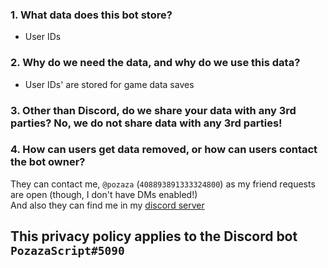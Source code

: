 ### 1. What data does this bot store?
- User IDs

### 2. Why do we need the data, and why do we use this data?
- User IDs' are stored for game data saves

### 3. Other than Discord, do we share your data with any 3rd parties? No, we do not share data with any 3rd parties!

### 4. How can users get data removed, or how can users contact the bot owner?
They can contact me, `@pozaza` (`408893891333324800`) as my friend requests are open (though, I don't have DMs enabled!)<br>
And also they can find me in my [discord server](https://discord.gg/KwP76hS)

## This privacy policy applies to the Discord bot `PozazaScript#5090`
